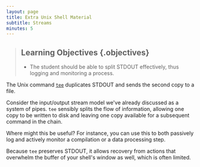 ```yaml
---
layout: page
title: Extra Unix Shell Material
subtitle: Streams
minutes: 5
---
```

> ## Learning Objectives {.objectives}
>
> * The student should be able to split STDOUT effectively, thus logging and monitoring a process.

The Unix command [`tee`](https://en.wikipedia.org/wiki/Tee_(command)) duplicates STDOUT and sends the second copy to a file.  

Consider the input/output stream model we've already discussed as a system of pipes.  `tee` sensibly splits the flow of information, allowing one copy to be written to disk and leaving one copy available for a subsequent command in the chain.

Where might this be useful?  For instance, you can use this to both passively log and actively monitor a compilation or a data processing step.

Because `tee` preserves STDOUT, it allows recovery from actions that overwhelm the buffer of your shell's window as well, which is often limited.
